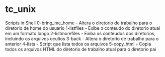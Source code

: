 # tc_unix
Scripts in Shell
0-bring_me_home - Altera o diretorio de trabalho para o diretorio de home do usuario
1-listfiles - Exibe o conteudo do diretorio atual em um formato longo
2-listmorefiles - Exiba os conteudos dos diretorios, incluindo os arquivos ocultos
3-back - Altera o diretorio de trabalho para o anterior
4-lists - Script que lista todos os arquivos
5-copy_html - Copia todos os arquivos HTML do diretorio de trabalho atual para o diretorio pai 
